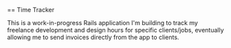 == Time Tracker

This is a work-in-progress Rails application I'm building to track my freelance development and design hours for specific clients/jobs, eventually allowing me to send invoices directly from the app to clients.
